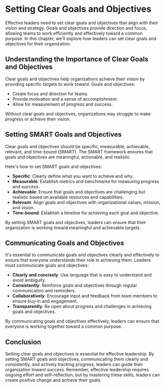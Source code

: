 Setting Clear Goals and Objectives
==============================================================================================

Effective leaders need to set clear goals and objectives that align with their vision and strategy. Goals and objectives provide direction and focus, allowing teams to work efficiently and effectively toward a common purpose. In this chapter, we'll explore how leaders can set clear goals and objectives for their organization.

Understanding the Importance of Clear Goals and Objectives
----------------------------------------------------------

Clear goals and objectives help organizations achieve their vision by providing specific targets to work toward. Goals and objectives:

- Create focus and direction for teams.
- Provide motivation and a sense of accomplishment.
- Allow for measurement of progress and success.

Without clear goals and objectives, organizations may struggle to make progress or achieve their vision.

Setting SMART Goals and Objectives
----------------------------------

Clear goals and objectives should be specific, measurable, achievable, relevant, and time-bound (SMART). The SMART framework ensures that goals and objectives are meaningful, actionable, and realistic.

Here's how to set SMART goals and objectives:

- **Specific**: Clearly define what you want to achieve and why.
- **Measurable**: Establish metrics and benchmarks for measuring progress and success.
- **Achievable**: Ensure that goals and objectives are challenging but realistic based on available resources and capabilities.
- **Relevant**: Align goals and objectives with organizational values, mission, and vision.
- **Time-bound**: Establish a timeline for achieving each goal and objective.

By setting SMART goals and objectives, leaders can ensure that their organization is working toward meaningful and achievable targets.

Communicating Goals and Objectives
----------------------------------

It's essential to communicate goals and objectives clearly and effectively to ensure that everyone understands their role in achieving them. Leaders must communicate goals and objectives:

- **Clearly and concisely**: Use language that is easy to understand and avoid ambiguity.
- **Consistently**: Reinforce goals and objectives through regular communication and reminders.
- **Collaboratively**: Encourage input and feedback from team members to ensure buy-in and engagement.
- **Transparently**: Be open about progress and challenges in achieving goals and objectives.

By communicating goals and objectives effectively, leaders can ensure that everyone is working together toward a common purpose.

Conclusion
----------

Setting clear goals and objectives is essential for effective leadership. By setting SMART goals and objectives, communicating them clearly and consistently, and actively tracking progress, leaders can guide their organization toward success. Remember, effective leadership requires ongoing effort and self-reflection, but by mastering these skills, leaders can create positive change and achieve their goals.
